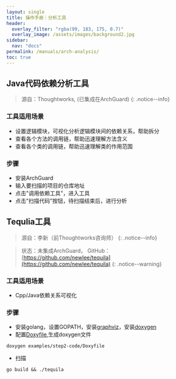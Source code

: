 ```yaml
---
layout: single
title: 操作手册｜分析工具
header:
  overlay_filter: "rgba(99, 183, 175, 0.7)"
  overlay_image: /assets/images/background2.jpg
sidebar:
  nav: "docs"
permalink: /manuals/arch-analysis/
toc: true
---
```



## Java代码依赖分析工具

> 源自：Thoughtworks, (已集成在ArchGuard)
{: .notice--info}


### 工具适用场景
- 设置逻辑模块，可视化分析逻辑模块间的依赖关系，帮助拆分
- 查看各个方法的调用链，帮助迅速理解方法含义
- 查看各个类的调用链，帮助迅速理解类的作用范围

### 步骤
- 安装ArchGuard
- 输入要扫描的项目的仓库地址
- 点击"调用依赖工具"，进入工具
- 点击"扫描代码"按钮，待扫描结束后，进行分析


## Tequlia工具
> 源自：李新（前Thoughtworks咨询师）
{: .notice--info}

> 状态：未集成ArchGuard， GitHub：[https://github.com/newlee/tequila](https://github.com/newlee/tequila)
{: .notice--warning}

### 工具适用场景

- Cpp/Java依赖关系可视化

### 步骤

- 安装golang，设置GOPATH，安装[graphviz](http://graphviz.org/)，安装[doxygen](http://www.stack.nl/~dimitri/doxygen/)
- 配置[Doxyfile](https://github.com/newlee/tequila/blob/master/examples/step2-code/Doxyfile),生成doxygen文件
```
doxygen examples/step2-code/Doxyfile
```
- 扫描
```
go build && ./tequila
```




